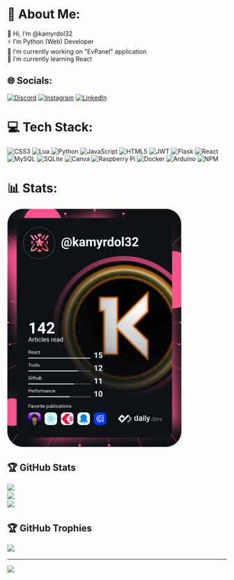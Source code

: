 # 💫 About Me:
👋 Hi, I’m @kamyrdol32<br>⚡ I’m Python (Web) Developer<br>🔭 I’m currently working on "EvPanel" application<br>🌱 I’m currently learning React


## 🌐 Socials:
[![Discord](https://img.shields.io/badge/Discord-%237289DA.svg?logo=discord&logoColor=white)](https://discord.gg/kamyrdol32#8894) [![Instagram](https://img.shields.io/badge/Instagram-%23E4405F.svg?logo=Instagram&logoColor=white)](https://www.instagram.com/kamil.zeglen/) [![LinkedIn](https://img.shields.io/badge/LinkedIn-%230077B5.svg?logo=linkedin&logoColor=white)](https://www.linkedin.com/in/kamil%C5%BCegle%C5%84/) 

# 💻 Tech Stack:
![CSS3](https://img.shields.io/badge/css3-%231572B6.svg?style=for-the-badge&logo=css3&logoColor=white) ![Lua](https://img.shields.io/badge/lua-%232C2D72.svg?style=for-the-badge&logo=lua&logoColor=white) ![Python](https://img.shields.io/badge/python-3670A0?style=for-the-badge&logo=python&logoColor=ffdd54) ![JavaScript](https://img.shields.io/badge/javascript-%23323330.svg?style=for-the-badge&logo=javascript&logoColor=%23F7DF1E) ![HTML5](https://img.shields.io/badge/html5-%23E34F26.svg?style=for-the-badge&logo=html5&logoColor=white) ![JWT](https://img.shields.io/badge/JWT-black?style=for-the-badge&logo=JSON%20web%20tokens) ![Flask](https://img.shields.io/badge/flask-%23000.svg?style=for-the-badge&logo=flask&logoColor=white) ![React](https://img.shields.io/badge/react-%2320232a.svg?style=for-the-badge&logo=react&logoColor=%2361DAFB) ![MySQL](https://img.shields.io/badge/mysql-%2300f.svg?style=for-the-badge&logo=mysql&logoColor=white) ![SQLite](https://img.shields.io/badge/sqlite-%2307405e.svg?style=for-the-badge&logo=sqlite&logoColor=white) ![Canva](https://img.shields.io/badge/Canva-%2300C4CC.svg?style=for-the-badge&logo=Canva&logoColor=white) ![Raspberry Pi](https://img.shields.io/badge/-RaspberryPi-C51A4A?style=for-the-badge&logo=Raspberry-Pi) ![Docker](https://img.shields.io/badge/docker-%230db7ed.svg?style=for-the-badge&logo=docker&logoColor=white) ![Arduino](https://img.shields.io/badge/-Arduino-00979D?style=for-the-badge&logo=Arduino&logoColor=white) ![NPM](https://img.shields.io/badge/NPM-%23000000.svg?style=for-the-badge&logo=npm&logoColor=white)

# 📊 Stats:
<a href="https://app.daily.dev/DailyDevTips"><img src="https://github.com/kamyrdol32/kamyrdol32/blob/main/devcard.svg" width="400" alt="Kamil Żegleń's Dev Card"/></a>

## 🏆 GitHub Stats
![](https://github-readme-stats.vercel.app/api?username=kamyrdol32&theme=dark&hide_border=true&include_all_commits=true&count_private=false)<br/>
![](https://github-readme-streak-stats.herokuapp.com/?user=kamyrdol32&theme=dark&hide_border=true)<br/>
![](https://github-readme-stats.vercel.app/api/top-langs/?username=kamyrdol32&theme=dark&hide_border=true&include_all_commits=true&count_private=false&layout=compact)

## 🏆 GitHub Trophies
![](https://github-profile-trophy.vercel.app/?username=kamyrdol32&theme=monokai&no-frame=true&no-bg=true&margin-w=4)

---
[![](https://visitcount.itsvg.in/api?id=kamyrdol32&icon=1&color=7)](https://visitcount.itsvg.in)
